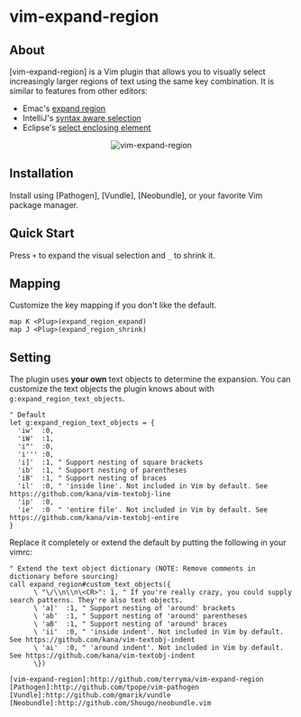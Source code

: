 # vim-expand-region

## About
[vim-expand-region] is a Vim plugin that allows you to visually select increasingly larger regions of text using the same key combination. It is similar to features from other editors:

- Emac's [expand region](https://github.com/magnars/expand-region.el)
- IntelliJ's [syntax aware selection](http://www.jetbrains.com/idea/documentation/tips/#tips_code_editing)
- Eclipse's [select enclosing element](http://stackoverflow.com/questions/4264047/intellij-ctrlw-equivalent-shortcut-in-eclipse)

<p align="center">
  <img src="https://raw.github.com/terryma/vim-expand-region/master/expand-region.gif" alt="vim-expand-region" />
</p>

## Installation
Install using [Pathogen], [Vundle], [Neobundle], or your favorite Vim package manager.

## Quick Start
Press ```+``` to expand the visual selection and ```_``` to shrink it.

## Mapping
Customize the key mapping if you don't like the default.

```
map K <Plug>(expand_region_expand)
map J <Plug>(expand_region_shrink)
```

## Setting
The plugin uses __your own__ text objects to determine the expansion. You can customize the text objects the plugin knows about with ```g:expand_region_text_objects```.

```vim
" Default
let g:expand_region_text_objects = {
  'iw'  :0,
  'iW'  :1,
  'i"'  :0,
  'i''' :0,
  'i]'  :1, " Support nesting of square brackets
  'ib'  :1, " Support nesting of parentheses
  'iB'  :1, " Support nesting of braces
  'il'  :0, " 'inside line'. Not included in Vim by default. See https://github.com/kana/vim-textobj-line
  'ip'  :0,
  'ie'  :0  " 'entire file'. Not included in Vim by default. See https://github.com/kana/vim-textobj-entire
}
```

Replace it completely or extend the default by putting the following in your vimrc:

```vim
" Extend the text object dictionary (NOTE: Remove comments in dictionary before sourcing)
call expand_region#custom_text_objects({
      \ "\/\\n\\n\<CR>": 1, " If you're really crazy, you could supply search patterns. They're also text objects.
      \ 'a]'  :1, " Support nesting of 'around' brackets
      \ 'ab'  :1, " Support nesting of 'around' parentheses
      \ 'aB'  :1, " Support nesting of 'around' braces
      \ 'ii'  :0, " 'inside indent'. Not included in Vim by default. See https://github.com/kana/vim-textobj-indent
      \ 'ai'  :0, " 'around indent'. Not included in Vim by default. See https://github.com/kana/vim-textobj-indent
      \})

[vim-expand-region]:http://github.com/terryma/vim-expand-region
[Pathogen]:http://github.com/tpope/vim-pathogen
[Vundle]:http://github.com/gmarik/vundle
[Neobundle]:http://github.com/Shougo/neobundle.vim
